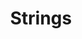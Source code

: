 ---
title: 'Strings'
technology: 'JavaScript'
description: 'Introducción a la técnica de compilación dinámica Just in Time.'
pubDate: 'Jul 21 2024'
heroImage: '/JavaScript.jpg'
---
